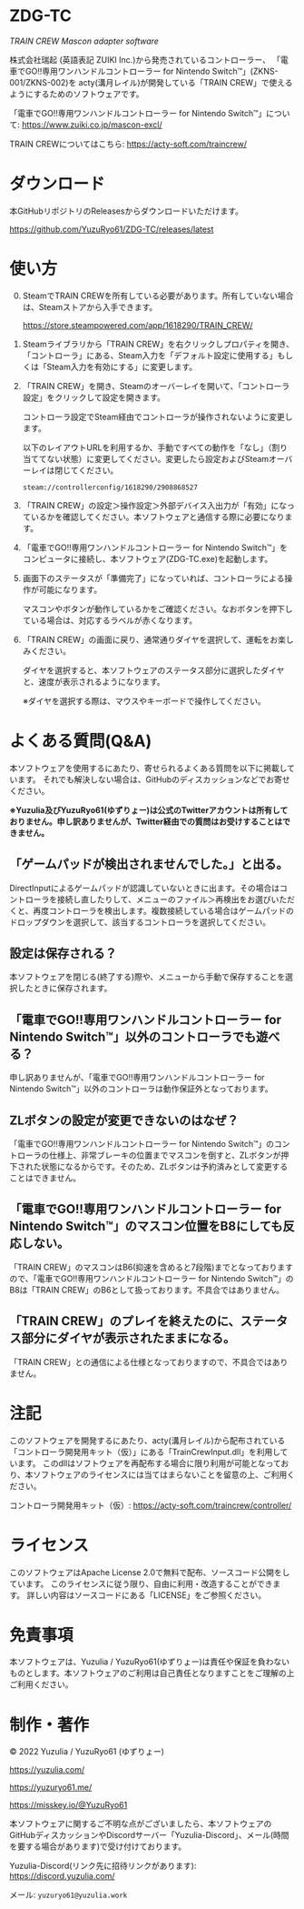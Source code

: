 # ZDG-TC

*TRAIN CREW Mascon adapter software*

株式会社瑞起 (英語表記 ZUIKI Inc.)から発売されているコントローラー、
「電車でGO!!専用ワンハンドルコントローラー for Nintendo Switch™」(ZKNS-001/ZKNS-002)を
acty(溝月レイル)が開発している「TRAIN CREW」で使えるようにするためのソフトウェアです。

「電車でGO!!専用ワンハンドルコントローラー for Nintendo Switch™」について:
https://www.zuiki.co.jp/mascon-excl/

TRAIN CREWについてはこちら:
https://acty-soft.com/traincrew/

# ダウンロード

本GitHubリポジトリのReleasesからダウンロードいただけます。

https://github.com/YuzuRyo61/ZDG-TC/releases/latest

# 使い方

0. SteamでTRAIN CREWを所有している必要があります。所有していない場合は、Steamストアから入手できます。
   
   https://store.steampowered.com/app/1618290/TRAIN_CREW/
1. Steamライブラリから「TRAIN CREW」を右クリックしプロパティを開き、「コントローラ」にある、Steam入力を「デフォルト設定に使用する」もしくは「Steam入力を有効にする」に変更します。
2. 「TRAIN CREW」を開き、Steamのオーバーレイを開いて、「コントローラ設定」をクリックして設定を開きます。

   コントローラ設定でSteam経由でコントローラが操作されないように変更します。
   
   以下のレイアウトURLを利用するか、手動ですべての動作を「なし」（割り当ててない状態）に変更してください。変更したら設定およびSteamオーバーレイは閉じてください。
   
   `steam://controllerconfig/1618290/2908868527`
3. 「TRAIN CREW」の設定＞操作設定＞外部デバイス入出力が「有効」になっているかを確認してください。本ソフトウェアと通信する際に必要になります。
4. 「電車でGO!!専用ワンハンドルコントローラー for Nintendo Switch™」をコンピュータに接続し、本ソフトウェア(ZDG-TC.exe)を起動します。
5. 画面下のステータスが「準備完了」になっていれば、コントローラによる操作が可能になります。
   
   マスコンやボタンが動作しているかをご確認ください。なおボタンを押下している場合は、対応するラベルが赤くなります。
6. 「TRAIN CREW」の画面に戻り、通常通りダイヤを選択して、運転をお楽しみください。

   ダイヤを選択すると、本ソフトウェアのステータス部分に選択したダイヤと、速度が表示されるようになります。
   
   ※ダイヤを選択する際は、マウスやキーボードで操作してください。

# よくある質問(Q&A)

本ソフトウェアを使用するにあたり、寄せられるよくある質問を以下に掲載しています。
それでも解決しない場合は、GitHubのディスカッションなどでお寄せください。

**※Yuzulia及びYuzuRyo61(ゆずりょー)は公式のTwitterアカウントは所有しておりません。申し訳ありませんが、Twitter経由での質問はお受けすることはできません。**

## 「ゲームパッドが検出されませんでした。」と出る。
DirectInputによるゲームパッドが認識していないときに出ます。その場合はコントローラを接続し直したりして、メニューのファイル＞再検出をお選びいただくと、再度コントローラを検出します。複数接続している場合はゲームパッドのドロップダウンを選択して、該当するコントローラを選択してください。

## 設定は保存される？
本ソフトウェアを閉じる(終了する)際や、メニューから手動で保存することを選択したときに保存されます。

## 「電車でGO!!専用ワンハンドルコントローラー for Nintendo Switch™」以外のコントローラでも遊べる？
申し訳ありませんが、「電車でGO!!専用ワンハンドルコントローラー for Nintendo Switch™」以外のコントローラは動作保証外となっております。

## ZLボタンの設定が変更できないのはなぜ？
「電車でGO!!専用ワンハンドルコントローラー for Nintendo Switch™」のコントローラの仕様上、非常ブレーキの位置までマスコンを倒すと、ZLボタンが押下された状態になるからです。そのため、ZLボタンは予約済みとして変更することはできません。

## 「電車でGO!!専用ワンハンドルコントローラー for Nintendo Switch™」のマスコン位置をB8にしても反応しない。
「TRAIN CREW」のマスコンはB6(抑速を含めると7段階)までとなっておりますので、「電車でGO!!専用ワンハンドルコントローラー for Nintendo Switch™」のB8は「TRAIN CREW」のB6として扱っております。不具合ではありません。

## 「TRAIN CREW」のプレイを終えたのに、ステータス部分にダイヤが表示されたままになる。
「TRAIN CREW」との通信による仕様となっておりますので、不具合ではありません。

# 注記
このソフトウェアを開発するにあたり、acty(溝月レイル)から配布されている「コントローラ開発用キット（仮）」にある「TrainCrewInput.dll」を利用しています。
このdllはソフトウェアを再配布する場合に限り利用が可能となっており、本ソフトウェアのライセンスには当てはまらないことを留意の上、ご利用ください。

コントローラ開発用キット（仮）:
https://acty-soft.com/traincrew/controller/

# ライセンス
このソフトウェアはApache License 2.0で無料で配布、ソースコード公開をしています。
このライセンスに従う限り、自由に利用・改造することができます。
詳しい内容はソースコードにある「LICENSE」をご参照ください。

# 免責事項

本ソフトウェアは、Yuzulia / YuzuRyo61(ゆずりょー)は責任や保証を負わないものとします。本ソフトウェアのご利用は自己責任となりますことをご理解の上ご利用ください。

# 制作・著作

&copy; 2022 Yuzulia / YuzuRyo61 (ゆずりょー)

https://yuzulia.com/

https://yuzuryo61.me/

https://misskey.io/@YuzuRyo61

本ソフトウェアに関するご不明な点がございましたら、本ソフトウェアのGitHubディスカッションやDiscordサーバー「Yuzulia-Discord」、メール(時間を要する場合があります)で受け付けております。

Yuzulia-Discord(リンク先に招待リンクがあります): https://discord.yuzulia.com/

メール: `yuzuryo61@yuzulia.work`
